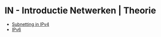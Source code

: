 # IN - Introductie Netwerken | Theorie

- [Subnetting in IPv4](subnettingipv4.md)
- [IPv6](ipv6.md)
